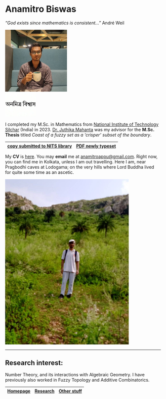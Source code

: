 # Anamitro Biswas

*“God exists since mathematics is consistent...”* André Weil

<img src="picture.jpg" alt="drawing" width="200"/><br><img src="name3.jpg" alt="drawing" width="100"/>

I completed my M.Sc. in Mathematics from [National Institute of Technology Silchar](http://maths.nits.ac.in/) (India) in 2023. [Dr. Juthika Mahanta](http://maths.nits.ac.in/juthika/) was my advisor for the **M.Sc. Thesis** titled *Coast of a fuzzy set as a ‘crisper’ subset of the boundary*.

| [**copy submitted to NITS library**](files/anamitro_thesis_old.pdf) | [**PDF newly typeset**](files/anamitro_thesis.pdf) |
| --- | --- |

My **CV** is  [here](files/anamitro_cv.pdf). You may **email** me at anamitroappu@gmail.com. Right now, you can find me in Kolkata, unless I am out travelling. Here I am, near Pragbodhi caves at Lodogama; on the very hills where Lord Buddha lived for quite some time as an ascetic.

<img src="pictures/pragbodhi.jpg" alt="drawing" width="400"/>

____________________
## Research interest:
Number Theory, and its interactions with Algebraic Geometry. I have previously also worked in Fuzzy Topology and Additive Combinatorics.

| [**Homepage**](README.md) | [**Research**](research.md) | [**Other stuff**](hobbies.md) |
| --- | --- | --- |

